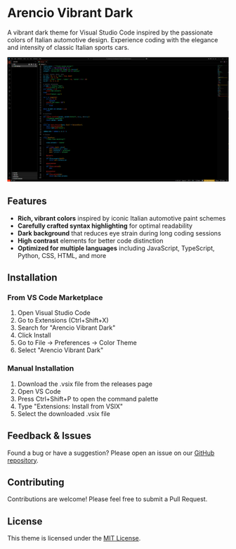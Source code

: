 # Arencio Vibrant Dark

A vibrant dark theme for Visual Studio Code inspired by the passionate colors of Italian automotive design. Experience coding with the elegance and intensity of classic Italian sports cars.

![Theme Preview](images/preview.png)

## Features

- **Rich, vibrant colors** inspired by iconic Italian automotive paint schemes
- **Carefully crafted syntax highlighting** for optimal readability
- **Dark background** that reduces eye strain during long coding sessions
- **High contrast** elements for better code distinction
- **Optimized for multiple languages** including JavaScript, TypeScript, Python, CSS, HTML, and more

## Installation

### From VS Code Marketplace

1. Open Visual Studio Code
2. Go to Extensions (Ctrl+Shift+X)
3. Search for "Arencio Vibrant Dark"
4. Click Install
5. Go to File → Preferences → Color Theme
6. Select "Arencio Vibrant Dark"

### Manual Installation

1. Download the .vsix file from the releases page
2. Open VS Code
3. Press Ctrl+Shift+P to open the command palette
4. Type "Extensions: Install from VSIX"
5. Select the downloaded .vsix file

## Feedback & Issues

Found a bug or have a suggestion? Please open an issue on our [GitHub repository](https://github.com/DanyaalMajid/arencio-vibrant-dark-theme/issues).

## Contributing

Contributions are welcome! Please feel free to submit a Pull Request.

## License

This theme is licensed under the [MIT License](LICENSE).
